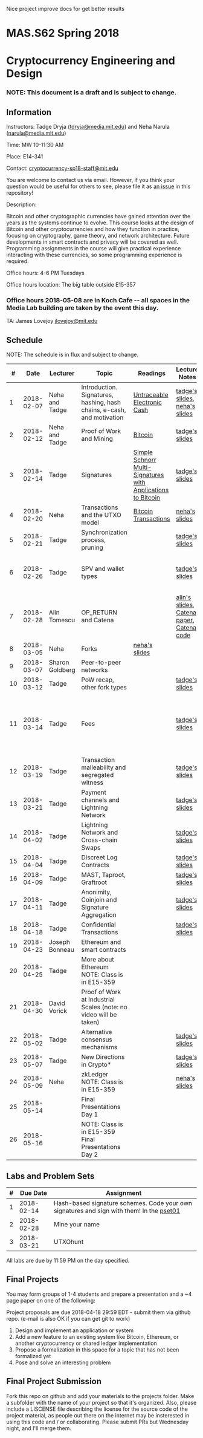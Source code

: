 Nice project improve docs for get better results
# MAS.S62 Spring 2018
# Cryptocurrency Engineering and Design

### NOTE:  This document is a draft and is subject to change.

## Information

Instructors:  Tadge Dryja ([tdryja@media.mit.edu](tdryja@media.mit.edu)) and Neha Narula ([narula@media.mit.edu](narula@media.mit.edu))

Time:  MW 10-11:30 AM 

Place:  E14-341

Contact: [cryptocurrency-sp18-staff@mit.edu](cryptocurrency-sp18-staff@mit.edu)

You are welcome to contact us via email.  However, if you think your
question would be useful for others to see, please file it as [an issue](https://github.com/mit-dci/mas.s62/issues)
in this repository!

Description:

Bitcoin and other cryptographic currencies have gained attention over
the years as the systems continue to evolve.  This course looks at the
design of Bitcoin and other cryptocurrencies and how they function in
practice, focusing on cryptography, game theory, and network
architecture.  Future developments in smart contracts and privacy will
be covered as well.  Programming assignments in the course will give
practical experience interacting with these currencies, so some
programming experience is required.

Office hours: 4-6 PM Tuesdays

Office hours location:  The big table outside E15-357

### Office hours 2018-05-08 are in Koch Cafe -- all spaces in the Media Lab building are taken by the event this day.

TA: James Lovejoy [jlovejoy@mit.edu](jlovejoy@mit.edu)

## Schedule

NOTE:  The schedule is in flux and subject to change.


| # | Date | Lecturer | Topic | Readings | Lecture Notes | Labs |
|---|------|----------|-------|----------|---------------|-|
| 1 | 2018-02-07 | Neha and Tadge | Introduction. Signatures, hashing, hash chains, e-cash, and motivation | [Untraceable Electronic Cash](http://www.wisdom.weizmann.ac.il/~/naor/PAPERS/untrace.pdf) | [tadge's slides](https://github.com/mit-dci/mas.s62/tree/master/slides/lec01-tadge.pdf), [neha's slides](https://github.com/mit-dci/mas.s62/tree/master/slides/lec01-neha.ppt) |  |
| 2 | 2018-02-12 | Neha and Tadge | Proof of Work and Mining | [Bitcoin](http://www.bitcoin.org/bitcoin.pdf) | [tadge's slides](https://github.com/mit-dci/mas.s62/tree/master/slides/lec02-tadge.pdf) | |
| 3 | 2018-02-14 | Tadge | Signatures | [Simple Schnorr Multi-Signatures with Applications to Bitcoin](https://eprint.iacr.org/2018/068.pdf) | [tadge's slides](https://github.com/mit-dci/mas.s62/tree/master/slides/lec03-tadge.pdf) | LAB 1 DUE |
| 4 | 2018-02-20 | Neha | Transactions and the UTXO model | [Bitcoin Transactions](https://en.bitcoin.it/wiki/Transaction) | [neha's slides](https://github.com/mit-dci/mas.s62/tree/master/slides/lec04-neha.pptx) | |
| 5 | 2018-02-21 | Tadge | Synchronization process, pruning | | [tadge's slides](https://github.com/mit-dci/mas.s62/blob/master/slides/lec05-tadge.pdf) |
| 6 | 2018-02-26 | Tadge | SPV and wallet types | | [tadge's slides](https://github.com/mit-dci/mas.s62/blob/master/slides/lec06-tadge.pdf) | NOTE: No office hours 2018-02-27 ! |
| 7 | 2018-02-28 | Alin Tomescu | OP_RETURN and Catena | | [alin's slides](https://github.com/mit-dci/mas.s62/blob/master/slides/lec07-alin.pdf), [Catena paper](https://people.csail.mit.edu/alinush/papers/catena-sp2017.pdf), [Catena code](https://www.github.com/alinush/catena-java) | LAB 2 DUE |
| 8 | 2018-03-05 | Neha | Forks | [neha's slides](https://github.com/mit-dci/mas.s62/blob/master/slides/lec08.pptx) | | |
| 9 | 2018-03-07 | Sharon Goldberg | Peer-to-peer networks |  | | |
| 10 | 2018-03-12 | Tadge | PoW recap, other fork types | | [tadge's slides](https://github.com/mit-dci/mas.s62/blob/master/slides/lec10-tadge.pdf) | |
| 11 | 2018-03-14 | Tadge | Fees | | [tadge's slides](https://github.com/mit-dci/mas.s62/blob/master/slides/lec11-tadge.pdf) | Note: Office hours on Thursday the 15th, 4-6 usual place |
| 12 | 2018-03-19 | Tadge | Transaction malleability and segregated witness | | [tadge's slides](https://github.com/mit-dci/mas.s62/blob/master/slides/lec12-tadge.pdf) | |
| 13 | 2018-03-21 | Tadge | Payment channels and Lightning Network | | [tadge's slides](https://github.com/mit-dci/mas.s62/blob/master/slides/lec13-tadge.pdf) | |
| 14 | 2018-04-02 | Tadge | Lightning Network and Cross-chain Swaps | | [tadge's slides](https://github.com/mit-dci/mas.s62/blob/master/slides/lec14-tadge.pdf) | |
| 15 | 2018-04-04 | Tadge | Discreet Log Contracts | | [tadge's slides](https://github.com/mit-dci/mas.s62/blob/master/slides/lec15-tadge.pdf) | |
| 16 | 2018-04-09 | Tadge | MAST, Taproot, Graftroot | | [tadge's slides](https://github.com/mit-dci/mas.s62/blob/master/slides/lec16-tadge.pdf) | |
| 17 | 2018-04-11 | Tadge | Anonimity, Coinjoin and Signature Aggregation | | [tadge's slides](https://github.com/mit-dci/mas.s62/blob/master/slides/lec17-tadge.pdf) | |
| 18 | 2018-04-18 | Tadge | Confidential Transactions | | [tadge's slides](https://github.com/mit-dci/mas.s62/blob/master/slides/lec18-tadge.pdf) | |
| 19 | 2018-04-23 | Joseph Bonneau | Ethereum and smart contracts | | | |
| 20 | 2018-04-25 | Tadge | More about Ethereum NOTE: Class is in E15-359 | | | |
| 21 | 2018-04-30 | David Vorick | Proof of Work at Industrial Scales (note: no video will be taken) | | | |
| 22 | 2018-05-02 | Tadge | Alternative consensus mechanisms | | [tadge's slides](https://github.com/mit-dci/mas.s62/blob/master/slides/lec22-tadge.pdf)  | |
| 23 | 2018-05-07 | Tadge | New Directions in Crypto* | | [tadge's slides](https://github.com/mit-dci/mas.s62/blob/master/slides/lec23-tadge.pdf) | |
| 24 | 2018-05-09 | Neha | zkLedger NOTE: Class is in E15-359 | | [neha's slides](https://github.com/mit-dci/mas.s62/blob/master/slides/lec24-neha.pptx) | |
| 25 | 2018-05-14 | | Final Presentations Day 1 | | | |
| 26 | 2018-05-16 | | NOTE: Class is in E15-359 Final Presentations Day 2 | | | |

## Labs and Problem Sets

| # | Due Date | Assignment | 
|---|------|------------|
| 1 | 2018-02-14 | Hash-based signature schemes.  Code your own signatures and sign with them! In the [pset01](https://github.com/mit-dci/mas.s62/tree/master/pset01) |
| 2 | 2018-02-28 | Mine your name |
| 3 | 2018-03-21 | UTXOhunt |

All labs are due by 11:59 PM on the day specified.

## Final Projects

You may form groups of 1-4 students and prepare a
presentation and a ~4 page paper on one of the following:

Project proposals are due 2018-04-18 29:59 EDT - submit them via github repo.  (e-mail is also OK if you can get git to work)

1.  Design and implement an application or system
2.  Add a new feature to an existing system like Bitcoin, Ethereum, or another cryptocurrency or shared ledger implementation
3.  Propose a formalization in this space for a topic that has not been formalized yet  
4.  Pose and solve an interesting problem

## Final Project Submission

Fork this repo on github and add your materials to the projects folder.  Make a subfolder with the name of your project so that it's organized.  Also, please include a LISCENSE file describing the license for the source code of the project material, as people out there on the internet may be insterested in using this code and / or collaborating.
Please submit PRs but Wednesday night, and I'll merge them.
